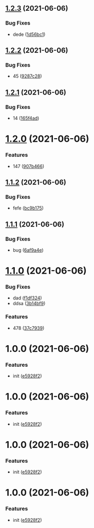 ## [1.2.3](https://github.com/hamono/Ticket/compare/v1.2.2...v1.2.3) (2021-06-06)


### Bug Fixes

* dede ([1d56bc1](https://github.com/hamono/Ticket/commit/1d56bc1504a814c7c5b55b0e2befa33030873f85))

## [1.2.2](https://github.com/hamono/Ticket/compare/v1.2.1...v1.2.2) (2021-06-06)


### Bug Fixes

* 45 ([9287c28](https://github.com/hamono/Ticket/commit/9287c28e119c68befec50cd4891aa74a76257e32))

## [1.2.1](https://github.com/hamono/Ticket/compare/v1.2.0...v1.2.1) (2021-06-06)


### Bug Fixes

* 14 ([165f4ad](https://github.com/hamono/Ticket/commit/165f4adf49c7576c6a839dafd255037c7185f8bb))

# [1.2.0](https://github.com/hamono/Ticket/compare/v1.1.2...v1.2.0) (2021-06-06)


### Features

* 147 ([907b466](https://github.com/hamono/Ticket/commit/907b46690e76e2c009e6681a6c5776eed0ad9780))

## [1.1.2](https://github.com/hamono/Ticket/compare/v1.1.1...v1.1.2) (2021-06-06)


### Bug Fixes

* fefe ([bc9b175](https://github.com/hamono/Ticket/commit/bc9b1753462baca96bd7de7b394cccd2f50d7eac))

## [1.1.1](https://github.com/hamono/Ticket/compare/v1.1.0...v1.1.1) (2021-06-06)


### Bug Fixes

* bug ([6af9a4e](https://github.com/hamono/Ticket/commit/6af9a4ee0aaab345c66b6bf87cb7ee426d19a610))

# [1.1.0](https://github.com/hamono/Ticket/compare/v1.0.0...v1.1.0) (2021-06-06)


### Bug Fixes

* dad ([f1df324](https://github.com/hamono/Ticket/commit/f1df324f8fa39d927f7e9311454f704a71e9c7c7))
* ddsa ([3b14bf9](https://github.com/hamono/Ticket/commit/3b14bf9fb4e0d4485352359ccf4a3c5e4e4ceaf8))


### Features

* 478 ([37c7939](https://github.com/hamono/Ticket/commit/37c7939a61cab668134f7fc610a820f581485b95))

# 1.0.0 (2021-06-06)


### Features

* init ([e5928f2](https://github.com/hamono/Ticket/commit/e5928f2a7fdfa94134c6f5f46b54dbcbe24a1341))

# 1.0.0 (2021-06-06)


### Features

* init ([e5928f2](https://github.com/hamono/Ticket/commit/e5928f2a7fdfa94134c6f5f46b54dbcbe24a1341))

# 1.0.0 (2021-06-06)


### Features

* init ([e5928f2](https://github.com/hamono/Ticket/commit/e5928f2a7fdfa94134c6f5f46b54dbcbe24a1341))

# 1.0.0 (2021-06-06)


### Features

* init ([e5928f2](https://github.com/hamono/Ticket/commit/e5928f2a7fdfa94134c6f5f46b54dbcbe24a1341))
